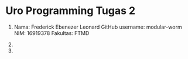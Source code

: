 # Uro Programming Tugas 2

1. Nama: Frederick Ebenezer Leonard
   GitHub username: modular-worm
   NIM: 16919378
   Fakultas: FTMD
   
2.



3.



